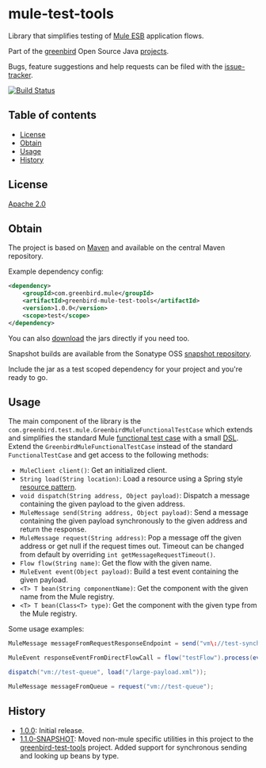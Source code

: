 # mule-test-tools
Library that simplifies testing of [Mule ESB] application flows.

Part of the [greenbird] Open Source Java [projects].

Bugs, feature suggestions and help requests can be filed with the [issue-tracker].

[![Build Status][build-badge]][build-link]

## Table of contents
- [License](#license)
- [Obtain](#obtain)
- [Usage](#usage)
- [History](#history)

## License
[Apache 2.0]

## Obtain
The project is based on [Maven] and available on the central Maven repository.

Example dependency config:

```xml
<dependency>
    <groupId>com.greenbird.mule</groupId>
    <artifactId>greenbird-mule-test-tools</artifactId>
    <version>1.0.0</version>
    <scope>test</scope>
</dependency>
```

You can also [download] the jars directly if you need too.

Snapshot builds are available from the Sonatype OSS [snapshot repository].

Include the jar as a test scoped dependency for your project and you're ready to go.

## Usage
The main component of the library is the `com.greenbird.test.mule.GreenbirdMuleFunctionalTestCase` which 
extends and simplifies the standard Mule [functional test case] with a small [DSL]. 
Extend the `GreenbirdMuleFunctionalTestCase` instead of the standard `FunctionalTestCase` and get access to the 
following methods:

* `MuleClient client()`: Get an initialized client.
* `String load(String location)`: Load a resource using a Spring style [resource pattern].
* `void dispatch(String address, Object payload)`: Dispatch a message containing the given payload to the given address.
* `MuleMessage send(String address, Object payload)`: Send a message containing the given payload synchronously to the given address and return the response.
* `MuleMessage request(String address)`: Pop a message off the given address or get null if the request times out. Timeout can be changed from default by overriding `int getMessageRequestTimeout()`.
* `Flow flow(String name)`: Get the flow with the given name.
* `MuleEvent event(Object payload)`: Build a test event containing the given payload.
* `<T> T bean(String componentName)`: Get the component with the given name from the Mule registry.
* `<T> T bean(Class<T> type)`: Get the component with the given type from the Mule registry.

Some usage examples:

```java
MuleMessage messageFromRequestResponseEndpoint = send("vm\://test-synchronous-endpoint", "Test payload");

MuleEvent responseEventFromDirectFlowCall = flow("testFlow").process(event("Test payload"));

dispatch("vm://test-queue", load("/large-payload.xml"));

MuleMessage messageFromQueue = request("vm://test-queue");
```

## History
- [1.0.0]: Initial release.
- [1.1.0-SNAPSHOT]: Moved non-mule specific utilities in this project to the [greenbird-test-tools] project. Added support for synchronous sending and looking up beans by type.

[1.0.0]:                https://github.com/greenbird/mule-test-tools/issues?milestone=2&state=closed
[1.1.0-SNAPSHOT]:       https://github.com/greenbird/mule-test-tools/issues?milestone=1&state=closed
[Apache 2.0]:           http://www.apache.org/licenses/LICENSE-2.0.html
[build-badge]:          https://build.greenbird.com/job/mule-test-tools/badge/icon
[build-link]:           https://build.greenbird.com/job/mule-test-tools/
[DSL]:                  http://en.wikipedia.org/wiki/Domain-specific_language
[functional test case]: http://www.mulesoft.org/documentation/display/current/Functional+Testing
[greenbird]:            http://greenbird.com/
[issue-tracker]:        https://github.com/greenbird/mule-test-tools/issues
[download]:             http://search.maven.org/#search|ga|1|greenbird-mule-test-tools
[greenbird-test-tools]: https://github.com/greenbird/greenbird-test-tools
[Maven]:                http://maven.apache.org/
[Mule ESB]:             http://www.mulesoft.org/
[projects]:             http://greenbird.github.io/
[resource pattern]:     http://static.springsource.org/spring/docs/current/javadoc-api/org/springframework/core/io/support/PathMatchingResourcePatternResolver.html
[snapshot repository]:  https://oss.sonatype.org/content/repositories/snapshots/com/greenbird/mule/greenbird-mule-test-tools
